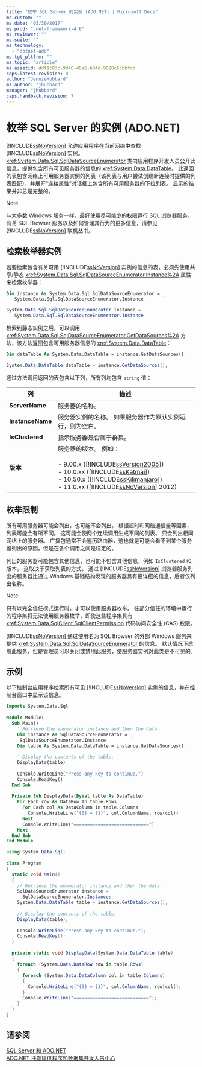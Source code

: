 ```yaml
---
title: "枚举 SQL Server 的实例 (ADO.NET) | Microsoft Docs"
ms.custom: ""
ms.date: "03/30/2017"
ms.prod: ".net-framework-4.6"
ms.reviewer: ""
ms.suite: ""
ms.technology: 
  - "dotnet-ado"
ms.tgt_pltfrm: ""
ms.topic: "article"
ms.assetid: ddf1c83c-9d40-45e6-b04d-9828c6cbbfdc
caps.latest.revision: 8
author: "JennieHubbard"
ms.author: "jhubbard"
manager: "jhubbard"
caps.handback.revision: 7
---
```

# 枚举 SQL Server 的实例 (ADO.NET)
[!INCLUDE[ssNoVersion](../../../../../includes/ssnoversion-md.md)] 允许应用程序在当前网络中查找 [!INCLUDE[ssNoVersion](../../../../../includes/ssnoversion-md.md)] 实例。  <xref:System.Data.Sql.SqlDataSourceEnumerator> 类向应用程序开发人员公开此信息，提供包含所有可见服务器的信息的 <xref:System.Data.DataTable>。  此返回的表包含网络上可用服务器实例的列表（该列表与用户尝试创建新连接时提供的列表匹配），并展开“连接属性”对话框上包含所有可用服务器的下拉列表。  显示的结果并非总是完整的。  
  
> [!NOTE]
>  与大多数 Windows 服务一样，最好使用尽可能少的权限运行 SQL 浏览器服务。  有关 SQL Browser 服务以及如何管理其行为的更多信息，请参见 [!INCLUDE[ssNoVersion](../../../../../includes/ssnoversion-md.md)] 联机丛书。  
  
## 检索枚举器实例  
 若要检索包含有关可用 [!INCLUDE[ssNoVersion](../../../../../includes/ssnoversion-md.md)] 实例的信息的表，必须先使用共享\/静态 <xref:System.Data.Sql.SqlDataSourceEnumerator.Instance%2A> 属性来检索枚举器：  
  
```vb  
Dim instance As System.Data.Sql.SqlDataSourceEnumerator = _  
   System.Data.Sql.SqlDataSourceEnumerator.Instance  
```  
  
```csharp  
System.Data.Sql.SqlDataSourceEnumerator instance =   
   System.Data.Sql.SqlDataSourceEnumerator.Instance  
```  
  
 检索到静态实例之后，可以调用 <xref:System.Data.Sql.SqlDataSourceEnumerator.GetDataSources%2A> 方法，该方法返回包含可用服务器信息的 <xref:System.Data.DataTable>：  
  
```vb  
Dim dataTable As System.Data.DataTable = instance.GetDataSources()  
```  
  
```csharp  
System.Data.DataTable dataTable = instance.GetDataSources();  
```  
  
 通过方法调用返回的表包含以下列，所有列均包含 `string` 值：  
  
|列|描述|  
|-------|--------|  
|**ServerName**|服务器的名称。|  
|**InstanceName**|服务器实例的名称。  如果服务器作为默认实例运行，则为空白。|  
|**IsClustered**|指示服务器是否属于群集。|  
|**版本**|服务器的版本。  例如：<br /><br /> -   9.00.x \([!INCLUDE[ssVersion2005](../../../../../includes/ssversion2005-md.md)]\)<br />-   10.0.xx \([!INCLUDE[ssKatmai](../../../../../includes/sskatmai-md.md)]\)<br />-   10.50.x \([!INCLUDE[ssKilimanjaro](../../../../../includes/sskilimanjaro-md.md)]\)<br />-   11.0.xx \([!INCLUDE[ssNoVersion](../../../../../includes/ssnoversion-md.md)] 2012\)|  
  
## 枚举限制  
 所有可用服务器可能会列出，也可能不会列出。  根据超时和网络通信量等因素，列表可能会有所不同。  这可能会使两个连续调用生成不同的列表。  只会列出相同网络上的服务器。  广播包通常不会遍历路由器，这也就是可能会看不到某个服务器列出的原因，但是在各个调用之间是稳定的。  
  
 列出的服务器可能包含其他信息，也可能不包含其他信息，例如 `IsClustered` 和版本。  这取决于获取列表的方式。  通过 [!INCLUDE[ssNoVersion](../../../../../includes/ssnoversion-md.md)] 浏览器服务列出的服务器比通过 Windows 基础结构发现的服务器具有更详细的信息，后者仅列出名称。  
  
> [!NOTE]
>  只有以完全信任模式运行时，才可以使用服务器枚举。  在部分信任的环境中运行的程序集将无法使用服务器枚举，即使这些程序集具有 <xref:System.Data.SqlClient.SqlClientPermission> 代码访问安全性 \(CAS\) 权限。  
  
 [!INCLUDE[ssNoVersion](../../../../../includes/ssnoversion-md.md)] 通过使用名为 SQL Browser 的外部 Windows 服务来提供 <xref:System.Data.Sql.SqlDataSourceEnumerator> 的信息。  默认情况下启用此服务，但是管理员可以关闭或禁用此服务，使服务器实例对此类是不可见的。  
  
## 示例  
 以下控制台应用程序检索所有可见 [!INCLUDE[ssNoVersion](../../../../../includes/ssnoversion-md.md)] 实例的信息，并在控制台窗口中显示该信息。  
  
```vb  
Imports System.Data.Sql  
  
Module Module1  
  Sub Main()  
    ' Retrieve the enumerator instance and then the data.  
    Dim instance As SqlDataSourceEnumerator = _  
     SqlDataSourceEnumerator.Instance  
    Dim table As System.Data.DataTable = instance.GetDataSources()  
  
    ' Display the contents of the table.  
    DisplayData(table)  
  
    Console.WriteLine("Press any key to continue.")  
    Console.ReadKey()  
  End Sub  
  
  Private Sub DisplayData(ByVal table As DataTable)  
    For Each row As DataRow In table.Rows  
      For Each col As DataColumn In table.Columns  
        Console.WriteLine("{0} = {1}", col.ColumnName, row(col))  
      Next  
      Console.WriteLine("============================")  
    Next  
  End Sub  
End Module  
```  
  
```csharp  
using System.Data.Sql;  
  
class Program  
{  
  static void Main()  
  {  
    // Retrieve the enumerator instance and then the data.  
    SqlDataSourceEnumerator instance =  
      SqlDataSourceEnumerator.Instance;  
    System.Data.DataTable table = instance.GetDataSources();  
  
    // Display the contents of the table.  
    DisplayData(table);  
  
    Console.WriteLine("Press any key to continue.");  
    Console.ReadKey();  
  }  
  
  private static void DisplayData(System.Data.DataTable table)  
  {  
    foreach (System.Data.DataRow row in table.Rows)  
    {  
      foreach (System.Data.DataColumn col in table.Columns)  
      {  
        Console.WriteLine("{0} = {1}", col.ColumnName, row[col]);  
      }  
      Console.WriteLine("============================");  
    }  
  }  
}  
```  
  
## 请参阅  
 [SQL Server 和 ADO.NET](../../../../../docs/framework/data/adonet/sql/index.md)   
 [ADO.NET 托管提供程序和数据集开发人员中心](http://go.microsoft.com/fwlink/?LinkId=217917)
